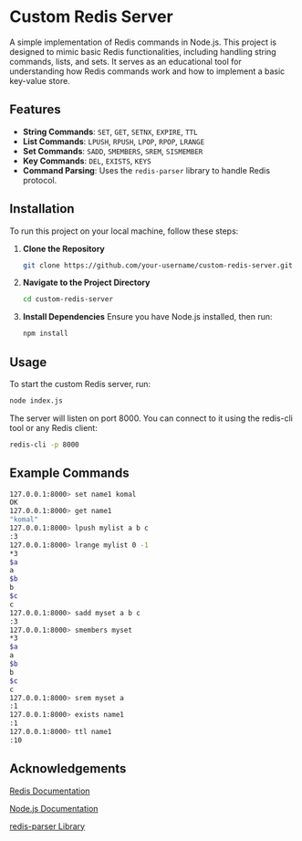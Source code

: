 # Custom Redis Server

A simple implementation of Redis commands in Node.js. This project is designed to mimic basic Redis functionalities, including handling string commands, lists, and sets. It serves as an educational tool for understanding how Redis commands work and how to implement a basic key-value store.

## Features

- **String Commands**: `SET`, `GET`, `SETNX`, `EXPIRE`, `TTL`
- **List Commands**: `LPUSH`, `RPUSH`, `LPOP`, `RPOP`, `LRANGE`
- **Set Commands**: `SADD`, `SMEMBERS`, `SREM`, `SISMEMBER`
- **Key Commands**: `DEL`, `EXISTS`, `KEYS`
- **Command Parsing**: Uses the `redis-parser` library to handle Redis protocol.

## Installation

To run this project on your local machine, follow these steps:

1. **Clone the Repository**

   ```bash
   git clone https://github.com/your-username/custom-redis-server.git

   
2. **Navigate to the Project Directory**

   ```bash
   cd custom-redis-server

   
3. **Install Dependencies**
   Ensure you have Node.js installed, then run:

   ```bash
   npm install


## Usage

To start the custom Redis server, run:

```bash
node index.js
```
The server will listen on port 8000. You can connect to it using the redis-cli tool or any Redis client:

```bash
redis-cli -p 8000
```

## Example Commands
```bash
127.0.0.1:8000> set name1 komal
OK
127.0.0.1:8000> get name1
"komal"
127.0.0.1:8000> lpush mylist a b c
:3
127.0.0.1:8000> lrange mylist 0 -1
*3
$a
a
$b
b
$c
c
127.0.0.1:8000> sadd myset a b c
:3
127.0.0.1:8000> smembers myset
*3
$a
a
$b
b
$c
c
127.0.0.1:8000> srem myset a
:1
127.0.0.1:8000> exists name1
:1
127.0.0.1:8000> ttl name1
:10
```

## Acknowledgements
[Redis Documentation](https://redis.io/docs/latest/commands/)

[Node.js Documentation](https://nodejs.org/docs/latest/api/)

[redis-parser Library](https://www.npmjs.com/package/redis-parser)

